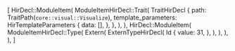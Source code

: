 [
    HirDecl::ModuleItem(
        ModuleItemHirDecl::Trait(
            TraitHirDecl {
                path: TraitPath(`core::visual::Visualize`),
                template_parameters: HirTemplateParameters {
                    data: [],
                },
            },
        ),
    ),
    HirDecl::ModuleItem(
        ModuleItemHirDecl::Type(
            Extern(
                ExternTypeHirDecl(
                    Id {
                        value: 31,
                    },
                ),
            ),
        ),
    ),
]